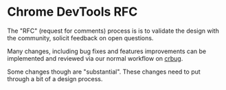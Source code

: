 # Chrome DevTools RFC

The "RFC" (request for comments) process is is to validate the design with the community, solicit feedback on open questions.

Many changes, including bug fixes and features improvements can be implemented and reviewed via our normal workflow on [crbug](https://crbug.com).

Some changes though are "substantial". These changes need to put through a bit of a design process.



